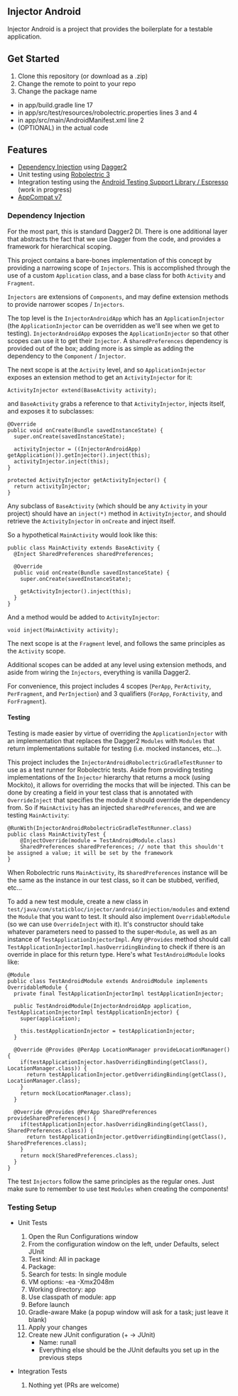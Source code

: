 ## Injector Android
Injector Android is a project that provides the boilerplate for a testable application.

## Get Started
1. Clone this repository (or download as a .zip)
2. Change the remote to point to your repo
3. Change the package name
  * in app/build.gradle line 17
  * in app/src/test/resources/robolectric.properties lines 3 and 4
  * in app/src/main/AndroidManifest.xml line 2
  * (OPTIONAL) in the actual code

## Features
* [Dependency Injection](https://en.wikipedia.org/wiki/Dependency_injection) using [Dagger2](https://github.com/google/dagger)
* Unit testing using [Robolectric 3](https://github.com/robolectric/robolectric)
* Integration testing using the [Android Testing Support Library / Espresso](https://developer.android.com/tools/testing-support-library/index.html) (work in progress)
* [AppCompat v7](https://developer.android.com/tools/support-library/features.html)

### Dependency Injection
For the most part, this is standard Dagger2 DI. There is one additional layer that abstracts the fact that we use Dagger from the code, and provides a framework for hierarchical scoping.
    
This project contains a bare-bones implementation of this concept by providing a narrowing scope of `Injectors`. This is accomplished through the use of a custom `Application`
class, and a base class for both `Activity` and `Fragment`.

`Injectors` are extensions of `Components`, and may define extension methods to provide narrower scopes / `Injectors`.

The top level is the `InjectorAndroidApp` which has an `ApplicationInjector` (the `ApplicationInjector` can be overridden as we'll see when we get to testing).
`InjectorAndroidApp` exposes the `ApplicationInjector` so that other scopes can use it to get their `Injector`.
A s`haredPreferences` dependency is provided out of the box; adding more is as simple as adding the dependency to the `Component` / `Injector`.

The next scope is at the `Activity` level, and so `ApplicationInjector` exposes an extension method to get an `ActivityInjector` for it:

    ActivityInjector extend(BaseActivity activity);
    
and `BaseActivity` grabs a reference to that `ActivityInjector`, injects itself, and exposes it to subclasses:

    @Override
    public void onCreate(Bundle savedInstanceState) {
      super.onCreate(savedInstanceState);
      
      activityInjector = ((InjectorAndroidApp) getApplication()).getInjector().inject(this);
      activityInjector.inject(this);
    }
    
    protected ActivityInjector getActivityInjector() {
      return activityInjector;
    }
    
Any subclass of `BaseActivity` (which should be any `Activity` in your project) should have an `inject(*)` method in `ActivityInjector`, and should retrieve the `ActivityInjector`
in `onCreate` and inject itself.

So a hypothetical `MainActivity` would look like this:

    public class MainActivity extends BaseActivity {
      @Inject SharedPreferences sharedPreferences;
      
      @Override
      public void onCreate(Bundle savedInstanceState) {
        super.onCreate(savedInstanceState);
        
        getActivityInjector().inject(this);
      }
    }
    
And a method would be added to `ActivityInjector`:

    void inject(MainActivity activity);
    
The next scope is at the `Fragment` level, and follows the same principles as the `Activity` scope.

Additional scopes can be added at any level using extension methods, and aside from wiring the `Injectors`, everything is vanilla Dagger2.

For convenience, this project includes 4 scopes (`PerApp`, `PerActivity`, `PerFragment`, and `PerInjection`) and 3 qualifiers (`ForApp`, `ForActivity`, and `ForFragment`).

#### Testing
Testing is made easier by virtue of overriding the `ApplicationInjector` with an implementation that replaces the Dagger2 `Modules` with `Modules` that return implementations
suitable for testing (i.e. mocked instances, etc...).

This project includes the `InjectorAndroidRobolectricGradleTestRunner` to use as a test runner for Robolectric tests.
Aside from providing testing implementations of the `Injector` hierarchy that returns a mock (using Mockito), it allows for overriding the mocks that will be injected.
This can be done by creating a field in your test class that is annotated with `OverrideInject` that specifies the module it should override the dependency from. 
So if `MainActivity` has an injected s`haredPreferences`, and we are testing `MainActivity`:

    @RunWith(InjectorAndroidRobolectricGradleTestRunner.class)
    public class MainActivityTest {
        @InjectOverride(module = TestAndroidModule.class)
        SharedPreferences sharedPreferences; // note that this shouldn't be assigned a value; it will be set by the framework
    }
    
When Robolectric runs `MainActivity`, its s`haredPreferences` instance will be the same as the instance in our test class, so it can be stubbed, verified, etc...

To add a new test module, create a new class in `test/java/com/staticbloc/injector/android/injection/modules` and extend the `Module` that you want to test. It should also
implement `OverridableModule` (so we can use `OverrideInject` with it). It's constructor should take whatever parameters need to passed to the super-`Module`, as well as an instance of 
`TestApplicationInjectorImpl`. Any `@Provides` method should call `TestApplicationInjectorImpl.hasOverridingBinding` to check if there is an override in place for this return type.
Here's what `TestAndroidModule` looks like:

    @Module
    public class TestAndroidModule extends AndroidModule implements OverridableModule {
      private final TestApplicationInjectorImpl testApplicationInjector;
    
      public TestAndroidModule(InjectorAndroidApp application, TestApplicationInjectorImpl testApplicationInjector) {
        super(application);
    
        this.testApplicationInjector = testApplicationInjector;
      }
    
      @Override @Provides @PerApp LocationManager provideLocationManager() {
        if(testApplicationInjector.hasOverridingBinding(getClass(), LocationManager.class)) {
          return testApplicationInjector.getOverridingBinding(getClass(), LocationManager.class);
        }
        return mock(LocationManager.class);
      }
    
      @Override @Provides @PerApp SharedPreferences provideSharedPreferences() {
        if(testApplicationInjector.hasOverridingBinding(getClass(), SharedPreferences.class)) {
          return testApplicationInjector.getOverridingBinding(getClass(), SharedPreferences.class);
        }
        return mock(SharedPreferences.class);
      }
    }
    
The test `Injectors` follow the same principles as the regular ones. Just make sure to remember to use test `Modules` when creating the components!

### Testing Setup
* Unit Tests
  1. Open the Run Configurations window
  2. From the configuration window on the left, under Defaults, select JUnit
  3. Test kind:                All in package
  4. Package:                  <leave empty>
  5. Search for tests:         In single module
  6. VM options:               -ea -Xmx2048m
  7. Working directory:        app
  8. Use classpath of module:  app
  9. Before launch
  10. Gradle-aware Make (a popup window will ask for a task; just leave it blank)
  11. Apply your changes
  12. Create new JUnit configuration (+ -> JUnit)
      * Name: runall
      * Everything else should be the JUnit defaults you set up in the previous steps

* Integration Tests
  1. Nothing yet (PRs are welcome)